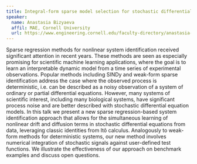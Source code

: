 ```yaml
---
title: Integral-form sparse model selection for stochastic differential equations
speaker:
  name: Anastasia Bizyaeva
  affil: MAE, Cornell University
  url: https://www.engineering.cornell.edu/faculty-directory/anastasia-bizyaeva
---
```


Sparse regression methods for nonlinear system identification received significant attention in recent years. These methods are seen as especially promising for scientific machine learning applications, where the goal is to learn an interpretable dynamic model from a time series of experimental observations. Popular methods including SINDy and weak-form sparse identification address the case where the observed process is deterministic, i.e. can be described as a noisy observation of a system of ordinary or partial differential equations. However, many systems of scientific interest, including many biological systems, have significant process noise and are better described with stochastic differential equation models. In this talk we present a new sparse regression-based system identification approach that allows for the simultaneous learning of nonlinear drift and diffusion terms in stochastic differential equations from data, leveraging classic identities from Itô calculus. Analogously to weak-form methods for deterministic systems, our new method involves numerical integration of stochastic signals against user-defined test functions. We illustrate the effectiveness of our approach on benchmark examples and discuss open questions. 
